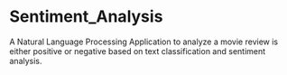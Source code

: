 # Sentiment_Analysis
A Natural Language Processing Application to analyze a movie review is either positive or negative based on text classification and sentiment analysis.
